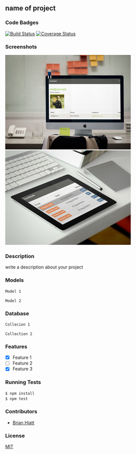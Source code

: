 ## name of project
### Code Badges
[![Build Status](https://travis-ci.org/bchiatt/runner2.svg?branch=dev)](https://travis-ci.org/bchiatt/runner2)
[![Coverage Status](https://coveralls.io/repos/bchiatt/runner2/badge.png?branch=dev)](https://coveralls.io/r/bchiatt/runner2?branch=dev)

### Screenshots
![Image1](/docs/screenshots/one.jpg)
![Image2](/docs/screenshots/two.jpg)

### Description
write a description about your project

### Models
```
Model 1
```

```
Model 2
```

### Database
```
Collecion 1
```

```
Collection 2
```

### Features
- [x] Feature 1
- [ ] Feature 2
- [x] Feature 3

### Running Tests
```bash
$ npm install
$ npm test
```

### Contributors
- [Brian Hiatt](https://github.com/bchiatt)

### License
[MIT](LICENSE)
